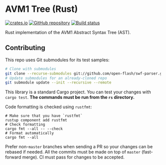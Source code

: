 # AVM1 Tree (Rust)

[![crates.io](https://img.shields.io/crates/v/avm1-tree.svg)](https://crates.io/crates/avm1-tree)
[![GitHub repository](https://img.shields.io/badge/Github-open--flash%2Favm1--tree-blue.svg)](https://github.com/open-flash/avm1-tree)
[![Build status](https://img.shields.io/travis/com/open-flash/avm1-tree/master.svg)](https://travis-ci.com/open-flash/avm1-tree)

Rust implementation of the AVM1 Abstract Syntax Tree (AST).

## Contributing

This repo uses Git submodules for its test samples:

```sh
# Clone with submodules
git clone --recurse-submodules git://github.com/open-flash/swf-parser.git
# Update submodules for an already-cloned repo
git submodule update --init --recursive --remote
```

This library is a standard Cargo project. You can test your changes with
`cargo test`.  **The commands must be run from the `rs` directory.**

Code formatting is checked using `rustfmt`:

```
# Make sure that you have `rustfmt`
rustup component add rustfmt
# Check formatting
cargo fmt --all -- --check
# Format automatically
cargo fmt --all
```

Prefer non-`master` branches when sending a PR so your changes can be rebased if
needed. All the commits must be made on top of `master` (fast-forward merge).
CI must pass for changes to be accepted.

[swf-tree]: https://github.com/open-flash/swf-tree

